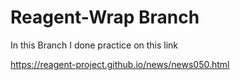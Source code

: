 # Reagent-Wrap Branch

In this Branch I done practice on this link 

https://reagent-project.github.io/news/news050.html
